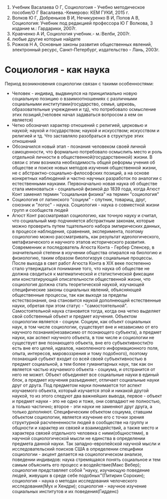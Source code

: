 1. Учебник Васалаева О Г, Социологоия - Учебно методическое пособие/О Г Васалаева.-Кемерово: КЕМ ГУКИ, 2015 г.
2. Волков Ю Г, Добреньков В И, Нечикуренко В И, Попов А В, Социология: Учебник под редакцией профессора Ю Г Волкова, 3 издание м.: Гардарики, 2007г.
3. Кравченко А И, Социология учебник.- м.:Велби, 2007г.
4. любые другие которые найдете
5. Рожков Н А, Основные законы развития общественных явлений, электронный ресурс, Санкт-Петербург, издательство - Лань, 2003г.

# Социология - как наука

Период возникновения социологии связан с такими особенностями:

- Человек - индивид, выдвинулся на принципиально новую социальную позицию о взаимоотношениях с различными социальными институтами(государство, семья, церковь, образовательные учреждения и тд), что потребовало осмысление этих позиций,(человек начал задаваться вопросом а кем он является)
- Четко обозначил характер отношений с религией, церковью и наукой; наукой и государством; наукой и искусством; искусством и религией и тд. Что заставляло разобраться в структуре этих отношений
- Обозначился новый этап - познания человеком своей личной самоценности, что формально потребовало осмыслить место и роль отдельной личности в общественной(государственной) жизни. В связи с этим возникла необходимость общей реформы учения об обществе и поиске новых методов изучения общественной жизни, не с абстрактно-социально-философских позиций, а на основе конкретных наблюдений и частно научных разработок по аналогии с естественными науками.
  Первоначально новая наука об обществе стала именоваться - социальной физикой до 1839 года, когда Агюст Конт заменил термин "социальная физика" на термин "социология"
- Социология от латинского "социум" - спутник, товарищ, друг, союзник и "логос" - наука. Социология - наука о совместной жизни групп и сообществ людей
- Агюст Конт рассматривал социологию, как точную науку и считал, что социальный мир подчиняется абстрактным законам, которые можно проверить путем тщательного набора эмпирических данных, в процессе наблюдения, сравнения, эксперимента, поэтому социологию можно рассматривать, как результат идеологического, метафизического и научного этапов исторического развития.
  Современник и последователь Агюста Конта - Гербер Спенсер, в значительной степени в изучении общества опирался на биологию и физиологию, таким образом биологизруя социальные процессы.
  После выхода в свет работ Агюста Конта в XIX веке постепенно стало утверждаться понимание того, что наука об обществе не должна сводиться к математической и статистической фиксации или констатирующей описательности общественной жизни, что социология должна стать теоретической наукой, изучающей специфические законы социальных явлений, объясняющей общественные процессы, так как выходя за пределы естествознания, она становится наукой дополнеющей естественные науки, обретая при этом статус - "самостоятельной".
  Самостоятельной наука становится тогда, когда она четко выделяет свой собственный объект и предмет изучения.
  Объектом социологии является - социум.
  Социум, как объект социальных наук, в том числе социологии, существует вне и независимо от его научного познания(независимо от познающего субъекта), а предмет науки, как аспект научного объекта, в том числе и социологии не существует вне познающего объекта, вне его субъективности(то есть вне его целей, идеалов, накопленного информационного поля, опыта, интересов, мировоззрения и тому подобного), поэтому познающий субъект входит со всей своей субъективностью в предмет социальной, а тем более гуманитарных наук, так как он является частью изучаемого объекта - социума, и отстранится от него не может.
  Объект объединяет все социальные науки в единый блок, а предмет изучения разъединяет, отличает социальные науки друг от друга.
  Под предметом науки понимается тот аспект изучаемого объекта, который изучается этой и никакой другой наукой, то из этого следуют два важнейших вывода, первое - объект и предмет науки - это не одно и тоже, они совпадают не полностью, а только частично; второе - эти науки не заменяют друг друга, а только дополняют.
  Специфическим объектом социума, ставшим объектом социологии, является изучение его с точки зрения структурной расчлененности людей в сообществе на группу и общности и характер их связей и взаимодействий, а также место и характера связей отдельного человека с ними(общностями), в научной социологической мысли не единства в определении предмета данной науки.
  Так западно-европейской научной мысли и исследовательский поисков США в определении специфики социологии - акцент делается на социологическом анализе, поведении индивидов: наука стремящаяся понять социальное и тем самым объяснить его процесс и воздействие(Макс Вебер); социология представляет собой "науку, изучающую поведение людей, живущих в среде себе подобных"(Питирин Сорокин); социология - наука о методах исследования челоческого исследования(Мух и Хендри); социология - научное изучение социальных институтов и их поведения(Гидденс)
